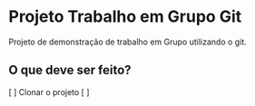 # Projeto Trabalho em Grupo Git

Projeto de demonstração de trabalho em Grupo utilizando o git.

## O que deve ser feito?

[ ] Clonar o projeto
[ ]
